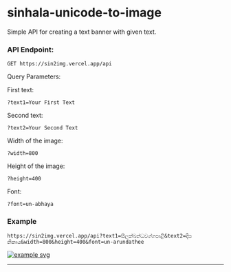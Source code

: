 # sinhala-unicode-to-image
Simple API for creating a text banner with given text.


### API Endpoint:

```
GET https://sin2img.vercel.app/api
```
Query Parameters:

First text:
```
?text1=Your First Text
```

Second text:
```
?text2=Your Second Text
```
Width of the image:
```
?width=800
```
Height of the image:
```
?height=400
```

Font:
```
?font=un-abhaya
```


### Example

```
https://sin2img.vercel.app/api?text1=සීලක්ඛන්ධවග්ගපාළි&text2=දීඝ නිකාය&width=800&height=400&font=un-arundathee
```

[![example svg](https://sin2img.vercel.app/api?text1=සීලක්ඛන්ධවග්ගපාළි&text2=දීඝ%20නිකාය&width=800&height=400&font=un-arundathee)](https://sin2img.vercel.app/api?text1=සීලක්ඛන්ධවග්ගපාළි&text2=දීඝ%20නිකාය&width=800&height=400&font=un-arundathee)


____


